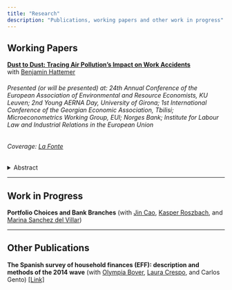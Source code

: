 ```yaml
---
title: "Research"
description: "Publications, working papers and other work in progress"
---
```

## Working Papers

[**Dust to Dust: Tracing Air Pollution’s Impact on Work Accidents**](https://papers.ssrn.com/sol3/papers.cfm?abstract_id=4812658) <br>
with [Benjamin Hattemer](https://benjaminhattemer.com/)

###### Presented (or will be presented) at: 24th Annual Conference of the European Association of Environmental and Resource Economists, KU Leuven; 2nd Young AERNA Day, University of Girona; 1st International Conference of the Georgian Economic Association, Tbilisi; Microeconometrics Working Group, EUI; Norges Bank; Institute for Labour Law and Industrial Relations in the European Union

###### Coverage: [La Fonte](https://papers.ssrn.com/sol3/papers.cfm?abstract_id=4812658)

  <details>
    <summary> Abstract </summary>
    This study offers novel causal estimates of the effect of air pollution on workplace accidents. We focus on a near world-wide natural source of air pollution: dust precipitation. We use administrative data on the universe of work accidents reported in Spain. Our estimates imply that an average day of dust precipitation induces a 1.2 percent increase in work accidents. We find these effects are pervasive for workers of different occupations, income levels and demographic characteristics. We also provide evidence supporting temporary impairment of physical and cognitive performance as the main causal channel.
  </details> 
    
---

## Work in Progress


**Portfolio Choices and Bank Branches** (with [Jin Cao](https://www.norges-bank.no/en/topics/Research/economists/Cao-Jin/), [Kasper Roszbach](https://sites.google.com/view/kasperroszbach), and [Marina Sanchez del Villar](https://marinasvs.github.io/))

---
## Other Publications

**The Spanish survey of household finances (EFF): description and methods of the 2014 wave** (with [Olympia Bover](https://sites.google.com/site/olympiabover/olympia-bover), [Laura Crespo](https://sites.google.com/site/lauracrespoweb/), and Carlos Gento) [[Link]](https://www.bde.es/f/webbde/SES/Secciones/Publicaciones/PublicacionesSeriadas/DocumentosOcasionales/18/Files/do1804e.pdf) 
